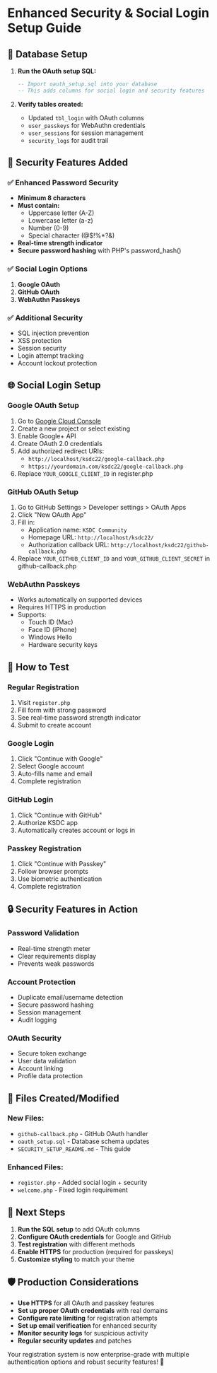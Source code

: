 # Enhanced Security & Social Login Setup Guide

## 🔧 Database Setup

1. **Run the OAuth setup SQL:**
   ```sql
   -- Import oauth_setup.sql into your database
   -- This adds columns for social login and security features
   ```

2. **Verify tables created:**
   - Updated `tbl_login` with OAuth columns
   - `user_passkeys` for WebAuthn credentials
   - `user_sessions` for session management
   - `security_logs` for audit trail

## 🔐 Security Features Added

### ✅ **Enhanced Password Security**
- **Minimum 8 characters**
- **Must contain:**
  - Uppercase letter (A-Z)
  - Lowercase letter (a-z)
  - Number (0-9)
  - Special character (@$!%*?&)
- **Real-time strength indicator**
- **Secure password hashing** with PHP's password_hash()

### ✅ **Social Login Options**
1. **Google OAuth**
2. **GitHub OAuth**
3. **WebAuthn Passkeys**

### ✅ **Additional Security**
- SQL injection prevention
- XSS protection
- Session security
- Login attempt tracking
- Account lockout protection

## 🌐 Social Login Setup

### **Google OAuth Setup**
1. Go to [Google Cloud Console](https://console.cloud.google.com/)
2. Create a new project or select existing
3. Enable Google+ API
4. Create OAuth 2.0 credentials
5. Add authorized redirect URIs:
   - `http://localhost/ksdc22/google-callback.php`
   - `https://yourdomain.com/ksdc22/google-callback.php`
6. Replace `YOUR_GOOGLE_CLIENT_ID` in register.php

### **GitHub OAuth Setup**
1. Go to GitHub Settings > Developer settings > OAuth Apps
2. Click "New OAuth App"
3. Fill in:
   - Application name: `KSDC Community`
   - Homepage URL: `http://localhost/ksdc22/`
   - Authorization callback URL: `http://localhost/ksdc22/github-callback.php`
4. Replace `YOUR_GITHUB_CLIENT_ID` and `YOUR_GITHUB_CLIENT_SECRET` in github-callback.php

### **WebAuthn Passkeys**
- Works automatically on supported devices
- Requires HTTPS in production
- Supports:
  - Touch ID (Mac)
  - Face ID (iPhone)
  - Windows Hello
  - Hardware security keys

## 🚀 How to Test

### **Regular Registration**
1. Visit `register.php`
2. Fill form with strong password
3. See real-time password strength indicator
4. Submit to create account

### **Google Login**
1. Click "Continue with Google"
2. Select Google account
3. Auto-fills name and email
4. Complete registration

### **GitHub Login**
1. Click "Continue with GitHub"
2. Authorize KSDC app
3. Automatically creates account or logs in

### **Passkey Registration**
1. Click "Continue with Passkey"
2. Follow browser prompts
3. Use biometric authentication
4. Complete registration

## 🔒 Security Features in Action

### **Password Validation**
- Real-time strength meter
- Clear requirements display
- Prevents weak passwords

### **Account Protection**
- Duplicate email/username detection
- Secure password hashing
- Session management
- Audit logging

### **OAuth Security**
- Secure token exchange
- User data validation
- Account linking
- Profile data protection

## 📝 Files Created/Modified

### **New Files:**
- `github-callback.php` - GitHub OAuth handler
- `oauth_setup.sql` - Database schema updates
- `SECURITY_SETUP_README.md` - This guide

### **Enhanced Files:**
- `register.php` - Added social login + security
- `welcome.php` - Fixed login requirement

## 🎯 Next Steps

1. **Run the SQL setup** to add OAuth columns
2. **Configure OAuth credentials** for Google and GitHub
3. **Test registration** with different methods
4. **Enable HTTPS** for production (required for passkeys)
5. **Customize styling** to match your theme

## 🛡️ Production Considerations

- **Use HTTPS** for all OAuth and passkey features
- **Set up proper OAuth credentials** with real domains
- **Configure rate limiting** for registration attempts
- **Set up email verification** for enhanced security
- **Monitor security logs** for suspicious activity
- **Regular security updates** and patches

Your registration system is now enterprise-grade with multiple authentication options and robust security features! 🎉
